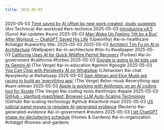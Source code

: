```yaml
---
title: 2025-05-03
---
```


2025-05-03 [Time saved by AI offset by new work created, study suggests](https://arstechnica.com/ai/2025/05/time-saved-by-ai-offset-by-new-work-created-study-suggests/) (Ars Technica) #ai-workload #ars-technica
2025-05-03 [Introducing v4.5](https://suno.com/blog/introducing-v4-5) (Suno) #ai-updates #suno
2025-05-03 [Man Woke Up Feeling 'Hit by a Bus' After Workout — ChatGPT Saved His Life](https://amplify.upworthy.com/man-feeling-like-he-got-hit-by-a-bus-after-workout-asked-chat-gpt-about-his-symptoms-and-it-saved-his-life?utm_source=flipboard&utm_content=topic%2Fartificialintelligence) (Upworthy) #ai-in-healthcare #chatgpt #upworthy
title: 2025-05-03
2025-05-03 [Architect Tim Fu on AI in Architecture](https://www.wallpaper.com/architecture/how-to-use-ai-in-architecture-practical-guide?utm_source=flipboard&utm_content=topic%2Fartificialintelligence) (Wallpaper) #ai-in-architecture #tim-fu #wallpaper
2025-05-03 [California Uses AI for Quick Wildfire Permit Recovery](https://www.forbes.com/sites/ronschmelzer/2025/05/03/california-taps-ai-to-fast-track-wildfire-recovery-permits/?utm_source=flipboard&utm_content=topic%2Fartificialintelligence) (Forbes) #ai-in-government #california #forbes
2025-05-03 [Google is going to let kids use its Gemini AI](https://www.theverge.com/news/660678/google-gemini-ai-children-under-13-family-link-chatbot-access) (The Verge) #ai-in-education #gemini #google
2025-05-03 [You Can Chat with Perplexity AI on WhatsApp](https://lifehacker.com/tech/you-can-now-talk-to-perplexity-ai-directly-from-whatsapp?utm_medium=RSS) (Lifehacker) #ai-chat #perplexity-ai #whatsapp
2025-05-03 [Sam Altman and Elon Musk are racing to build an ‘everything app’](https://www.theverge.com/command-line-newsletter/660674/sam-altman-elon-musk-everything-app-worldcoin-x) (The Verge) #elon-musk #everything-app #sam-altman
2025-05-03 [Apple is working with Anthropic on an AI coding tool for Xcode](https://www.theverge.com/news/660533/apple-anthropic-ai-coding-tool-xcode) (The Verge) #ai-coding-tools #anthropic #apple
2025-05-03 [GitHub - stanford-mast/blast: Browser-LLM Auto-Scaling Technology](https://github.com/stanford-mast/blast) (GitHub) #ai-scaling-technology #github #stanford-mast
2025-05-03 [US judicial panel moves to regulate AI-generated evidence](https://www.reuters.com/legal/government/us-judicial-panel-advances-proposal-regulate-ai-generated-evidence-2025-05-02/?utm_source=chatgpt.com) (Reuters) #ai-generated-evidence #ai-in-government #reuters
2025-05-03 [I let ChatGPT shape my decluttering schedule](https://www.homesandgardens.com/solved/chatgpt-decluttering-to-do-list?utm_source=flipboard&utm_content=topic/technology) (Homes & Gardens) #ai-in-organization #chatgpt #homes-and-gardens
